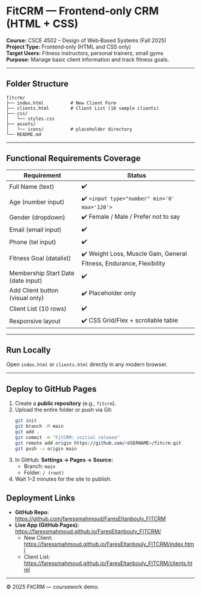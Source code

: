 # FitCRM — Frontend‑only CRM (HTML + CSS)

**Course:** CSCE 4502 – Design of Web‑Based Systems (Fall 2025)  
**Project Type:** Frontend‑only (HTML and CSS only)  
**Target Users:** Fitness instructors, personal trainers, small gyms  
**Purpose:** Manage basic client information and track fitness goals.

---

## Folder Structure
```
fitcrm/
├── index.html          # New Client Form
├── clients.html        # Client List (10 sample clients)
├── css/
│   └── styles.css
├── assets/
│   └── icons/          # placeholder directory
└── README.md
```

---

## Functional Requirements Coverage

| Requirement | Status |
|--------------|---------|
| Full Name (text) | ✔️ |
| Age (number input) | ✔️ `<input type="number" min='0' max='120'>` |
| Gender (dropdown) | ✔️ Female / Male / Prefer not to say |
| Email (email input) | ✔️ |
| Phone (tel input) | ✔️ |
| Fitness Goal (datalist) | ✔️ Weight Loss, Muscle Gain, General Fitness, Endurance, Flexibility |
| Membership Start Date (date input) | ✔️ |
| Add Client button (visual only) | ✔️ Placeholder only |
| Client List (10 rows) | ✔️ |
| Responsive layout | ✔️ CSS Grid/Flex + scrollable table |

---

## Run Locally
Open `index.html` or `clients.html` directly in any modern browser.

---

## Deploy to GitHub Pages
1. Create a **public repository** (e.g., `fitcrm`).  
2. Upload the entire folder or push via Git:
   ```bash
   git init
   git branch -M main
   git add .
   git commit -m "FitCRM: initial release"
   git remote add origin https://github.com/<USERNAME>/fitcrm.git
   git push -u origin main
   ```
3. In GitHub: **Settings → Pages → Source:**  
   - Branch: `main`  
   - Folder: `/ (root)`  
4. Wait 1–2 minutes for the site to publish.

## Deployment Links

- **GitHub Repo:** https://github.com/faressmahmoud/FaresEltanbouly_FITCRM  
- **Live App (GitHub Pages):** https://faressmahmoud.github.io/FaresEltanbouly_FITCRM/  
  - New Client: https://faressmahmoud.github.io/FaresEltanbouly_FITCRM/index.html  
  - Client List: https://faressmahmoud.github.io/FaresEltanbouly_FITCRM/clients.html

---


© 2025 FitCRM — coursework demo.
